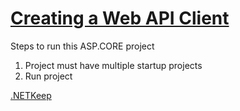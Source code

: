 # [Creating a Web API Client](https://dotnetkeep.com/creating-a-web-api-client/)



Steps to run this ASP.CORE project

1. Project must have multiple startup projects
2. Run project

[.NETKeep](https://dotnetkeep.com)

